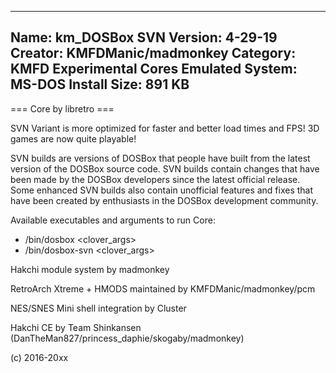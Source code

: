 -----------------------
Name: km_DOSBox SVN
Version: 4-29-19
Creator: KMFDManic/madmonkey
Category: KMFD Experimental Cores
Emulated System: MS-DOS
Install Size: 891 KB
-----------------------
=== Core by libretro ===

SVN Variant is more optimized for faster and better load times and FPS!  3D games are now quite playable!

SVN builds are versions of DOSBox that people have built from the latest version of the DOSBox source code. SVN builds contain changes that have been made by the DOSBox developers since the latest official release. Some enhanced SVN builds also contain unofficial features and fixes that have been created by enthusiasts in the DOSBox development community.

Available executables and arguments to run Core:
- /bin/dosbox <rom> <clover_args>
- /bin/dosbox-svn <rom> <clover_args>

Hakchi module system by madmonkey

RetroArch Xtreme + HMODS maintained by KMFDManic/madmonkey/pcm

NES/SNES Mini shell integration by Cluster

Hakchi CE by Team Shinkansen (DanTheMan827/princess_daphie/skogaby/madmonkey)

(c) 2016-20xx
